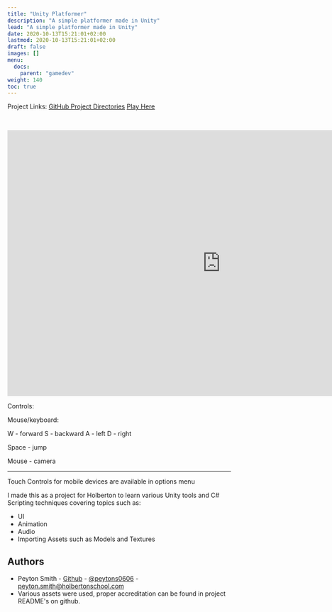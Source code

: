 ```yaml
---
title: "Unity Platformer"
description: "A simple platformer made in Unity"
lead: "A simple platformer made in Unity"
date: 2020-10-13T15:21:01+02:00
lastmod: 2020-10-13T15:21:01+02:00
draft: false
images: []
menu:
  docs:
    parent: "gamedev"
weight: 140
toc: true
---
```


Project Links: [GitHub Project Directories](https://github.com/peytonbrsmith/holbertonschool-unity) [Play Here](https://peytonbrsmith.github.io/holberton_platformer_webgl/)

<!-- PROJECT LOGO -->
<br />
<p align="center">
  <iframe width="960px" height="600px" src="https://peytonbrsmith.github.io/holberton_platformer_webgl/" title="Super Mario Bros Unity clone" frameborder="0" allow="accelerometer; autoplay; clipboard-write; encrypted-media; gyroscope; picture-in-picture" allowfullscreen></iframe>
</p>

Controls:

Mouse/keyboard:

W - forward
S - backward
A - left
D - right

Space - jump

Mouse - camera

---

Touch Controls for mobile devices are available in options menu

I made this as a project for Holberton to learn various Unity tools and C# Scripting techniques covering topics such as:

* UI
* Animation
* Audio
* Importing Assets such as Models and Textures

<!-- CONTACT -->
## Authors
* Peyton Smith - [Github](https://github.com/peytonbrsmith) - [@peytons0606](https://twitter.com/peytons0606) - peyton.smith@holbertonschool.com
* Various assets were used, proper accreditation can be found in project README's on github.
